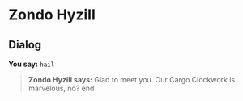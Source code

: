 # Zondo Hyzill


## Dialog

**You say:** `hail`



>**Zondo Hyzill says:** Glad to meet you. Our Cargo Clockwork is marvelous, no?
end

